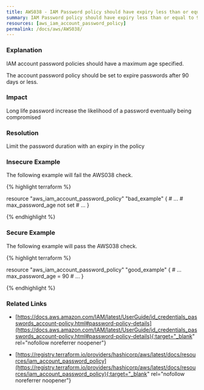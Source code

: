 ```yaml
---
title: AWS038 - IAM Password policy should have expiry less than or equal to 90 days.
summary: IAM Password policy should have expiry less than or equal to 90 days. 
resources: [aws_iam_account_password_policy] 
permalink: /docs/aws/AWS038/
---
```

### Explanation


IAM account password policies should have a maximum age specified. 

The account password policy should be set to expire passwords after 90 days or less.


### Impact
Long life password increase the likelihood of a password eventually being compromised

### Resolution
Limit the password duration with an expiry in the policy



### Insecure Example

The following example will fail the AWS038 check.

{% highlight terraform %}

resource "aws_iam_account_password_policy" "bad_example" {
	# ...
	# max_password_age not set
	# ...
}

{% endhighlight %}



### Secure Example

The following example will pass the AWS038 check.

{% highlight terraform %}

resource "aws_iam_account_password_policy" "good_example" {
	# ...
	max_password_age = 90
	# ...
}

{% endhighlight %}



### Related Links


- [https://docs.aws.amazon.com/IAM/latest/UserGuide/id_credentials_passwords_account-policy.html#password-policy-details](https://docs.aws.amazon.com/IAM/latest/UserGuide/id_credentials_passwords_account-policy.html#password-policy-details){:target="_blank" rel="nofollow noreferrer noopener"}

- [https://registry.terraform.io/providers/hashicorp/aws/latest/docs/resources/iam_account_password_policy](https://registry.terraform.io/providers/hashicorp/aws/latest/docs/resources/iam_account_password_policy){:target="_blank" rel="nofollow noreferrer noopener"}


